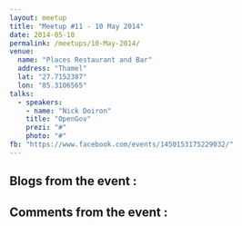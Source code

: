```yaml
---
layout: meetup
title: "Meetup #11 - 10 May 2014"
date: 2014-05-10
permalink: /meetups/10-May-2014/
venue:
  name: "Places Restaurant and Bar"
  address: "Thamel"
  lat: "27.7152387"
  lon: "85.3106565"
talks:
  - speakers:
    - name: "Nick Doiron"
    title: "OpenGov"
    prezi: "#"
    photo: "#"
fb: "https://www.facebook.com/events/1450153175229032/"
---
```


Blogs from the event :
  -

Comments from the event :
  -
